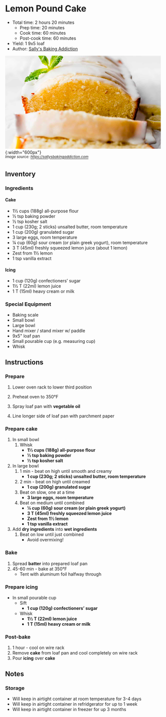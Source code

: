 # Lemon Pound Cake

- Total time: 2 hours 20 minutes
    - Prep time: 20 minutes
    - Cook time: 60 minutes
    - Post-cook time: 60 minutes
- Yield: 1 9x5 loaf
- Author: [Sally's Baking Addiction](https://sallysbakingaddiction.com/iced-lemon-pound-cake)

![](./hero.jpg){:width="600px"}
<br />
_<sup>Image source: <https://sallysbakingaddiction.com></sup>_

## Inventory

### Ingredients

#### Cake

- 1½ cups (188g) all-purpose flour
- ½ tsp baking powder
- ½ tsp kosher salt
- 1 cup (230g; 2 sticks) unsalted butter, room temperature
- 1 cup (200g) granulated sugar
- 3 large eggs, room temperature
- ¼ cup (60g) sour cream (or plain greek yogurt), room temperature
- 3 T (45ml) freshly squeezed lemon juice (about 1 lemon)
- Zest from 1½ lemon
- 1 tsp vanilla extract

#### Icing

- 1 cup (120g) confectioners’ sugar
- 1½ T (22ml) lemon juice
- 1 T (15ml) heavy cream or milk

### Special Equipment

- Baking scale
- Small bowl
- Large bowl
- Hand mixer / stand mixer w/ paddle
- 9x5" loaf pan
- Small pourable cup (e.g. measuring cup)
- Whisk

## Instructions

### Prepare

1. Lower oven rack to lower third position
1. Preheat oven to 350°F


1. Spray loaf pan with **vegetable oil**
1. Line longer side of loaf pan with parchment paper

### Prepare cake

1. In small bowl
    1. Whisk
        - **1½ cups (188g) all-purpose flour**
        - **½ tsp baking powder**
        - **½ tsp kosher salt**
1. In large bowl
    1. 1 min - beat on high until smooth and creamy
        - **1 cup (230g; 2 sticks) unsalted butter, room temperature**
    1. 2 min - beat on high until creamed
        - **1 cup (200g) granulated sugar**
    1. Beat on slow, one at a time
        - **3 large eggs, room temperature**
    1. Beat on medium until combined
        - **¼ cup (60g) sour cream (or plain greek yogurt)**
        - **3 T (45ml) freshly squeezed lemon juice**
        - **Zest from 1½ lemon**
        - **1 tsp vanilla extract**
1. Add **dry ingredients** into **wet ingredients**
    1. Beat on low until just combined
        - Avoid overmixing!

### Bake

1. Spread **batter** into prepared loaf pan
1. 45-60 min - bake at 350°F
    - Tent with aluminum foil halfway through

### Prepare icing

- In small pourable cup
    - Sift
        - **1 cup (120g) confectioners’ sugar**
    - Whisk
        - **1½ T (22ml) lemon juice**
        - **1 T (15ml) heavy cream or milk**

### Post-bake

1. 1 hour - cool on wire rack
1. Remove **cake** from loaf pan and cool completely on wire rack
1. Pour **icing** over **cake**

## Notes

### Storage

- Will keep in airtight container at room temperature for 3-4 days
- Will keep in airtight container in refridgerator for up to 1 week
- Will keep in airtight container in freezer for up 3 months
